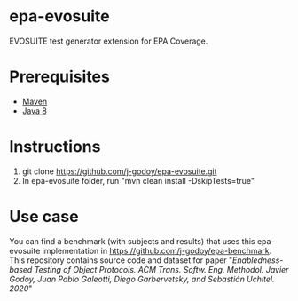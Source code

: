 # epa-evosuite
EVOSUITE test generator extension for EPA Coverage.

# Prerequisites
- [Maven](https://maven.apache.org/download.cgi)
- [Java 8](https://www.oracle.com/technetwork/java/javase/downloads/jdk8-downloads-2133151.html)

# Instructions
1) git clone https://github.com/j-godoy/epa-evosuite.git
2) In epa-evosuite folder, run "mvn clean install -DskipTests=true"

# Use case
You can find a benchmark (with subjects and results) that uses this epa-evosuite implementation in https://github.com/j-godoy/epa-benchmark.
This repository contains source code and dataset for paper "*Enabledness-based Testing of Object Protocols. ACM Trans. Softw. Eng. Methodol. Javier Godoy, Juan Pablo Galeotti, Diego Garbervetsky, and Sebastián Uchitel. 2020*"
